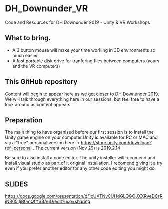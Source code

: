 # DH_Downunder_VR
Code and Resources for DH Downunder 2019 - Unity &amp; VR Workshops

## What to bring. 
* A 3 button mouse will make your time working in 3D environments so much easier
* A fast portable disk drive for tranfering files between computers (yours and the VR computers)
## This GitHub repository
Content will begin to appear here as we get closer to DH Downunder 2019. We will talk through everything here in our sessions, but feel free to have a look around as content appears.
## Preparation
The main thing to have organised before our first session is to install the Unity game engine on your computer.Unity is available for PC or MAC and via a "free" personal version here -> https://store.unity.com/download?ref=personal . The current version (Nov 29) is 2019.2.14 

Be sure to also install a code editor. The unity installer will recomend and install visual studio as part of it original installation. I recomend giving it a try even if you prefer another editor for any other code editing you might do. 

## SLIDES
https://docs.google.com/presentation/d/1cUXTNv0UHdGLOGOJXXRveDCrRjNB65JjB0mQfYSBAuU/edit?usp=sharing

